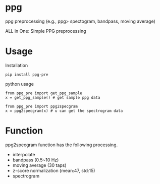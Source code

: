 # ppg
ppg preprocessing (e.g., ppg> spectogram, bandpass, moving average)

ALL in One: Simple PPG preprocessing 

# Usage

Installation
```
pip install ppg-pre
```

python usage
```
from ppg_pre import get_ppg_sample
x = get_ppg_sample() # get sample ppg data

from ppg_pre import ppg2specgram
x = ppg2specgram(x) # u can get the spectrogram data
```

# Function

ppg2specgram function has the following processing.

- interpolate
- bandpass (0.5~10 Hz)
- moving average (30 taps)
- z-score normalization (mean:47, std:15)
- spectrogram
